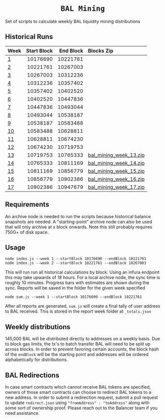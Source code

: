 <h1 align=center><code>BAL Mining</code></h1>

Set of scripts to calculate weekly BAL liquidity mining distributions

## Historical Runs

| Week                           | Start Block | End Block | Blocks Zip                                                                                                 |
| :----------------------------- | ----------: | --------: | :--------------------------------------------------------------------------------------------------------- |
| [1](/reports/1/_totals.json)   |    10176690 |  10221761 |                                                                                                            |
| [2](/reports/2/_totals.json)   |    10221761 |  10267003 |                                                                                                            |
| [3](/reports/3/_totals.json)   |    10267003 |  10312236 |                                                                                                            |
| [4](/reports/4/_totals.json)   |    10312236 |  10357402 |                                                                                                            |
| [5](/reports/5/_totals.json)   |    10357402 |  10402520 |                                                                                                            |
| [6](/reports/6/_totals.json)   |    10402520 |  10447836 |                                                                                                            |
| [7](/reports/7/_totals.json)   |    10447836 |  10493044 |                                                                                                            |
| [8](/reports/8/_totals.json)   |    10493044 |  10538187 |                                                                                                            |
| [9](/reports/9/_totals.json)   |    10538187 |  10583488 |                                                                                                            |
| [10](/reports/10/_totals.json) |    10583488 |  10628811 |                                                                                                            |
| [11](/reports/11/_totals.json) |    10628811 |  10674230 |                                                                                                            |
| [12](/reports/12/_totals.json) |    10674230 |  10719753 |                                                                                                            |
| [13](/reports/13/_totals.json) |    10719753 |  10765333 | [bal_mining_week_13.zip](https://gateway.pinata.cloud/ipfs/QmPesaMi42qo18ecpQMyVuE6uKLYr8hLE7h9fqd6oyzjTc) |
| [14](/reports/14/_totals.json) |    10765333 |  10811169 | [bal_mining_week_14.zip](https://gateway.pinata.cloud/ipfs/QmaqhW8YWgdTwAVagiah4j6BnmHW91Zc81gww4adDgjWcU) |
| [15](/reports/15/_totals.json) |    10811169 |  10856779 | [bal_mining_week_15.zip]()                                                                                 |
| [16](/reports/16/_totals.json) |    10856779 |  10902386 | [bal_mining_week_16.zip]()                                                                                 |
| [17](/reports/17/_totals.json) |    10902386 |  10947679 | [bal_mining_week_17.zip]()                                                                                 |

## Requirements

An archive node is needed to run the scripts because historical balance snapshots are needed. A "starting-point" archive node can also be used that will only archive at x block onwards. Note this still probably requires 750G+ of disk space.

## Usage

```
node index.js --week 1 --startBlock 10176690 --endBlock 10221761
node index.js --week 2 --startBlock 10221761 --endBlock 10267003
```

This will run run all historical calculations by block. Using an infura endpoint this may take upwards of 18 hours. For a local archive node, the sync time is roughly 10 minutes. Progress bars with estimates are shown during the sync. Reports will be saved in the folder for the given week specified

```
node sum.js --week 1 --startBlock 10176690 --endBlock 10221761
```

After all reports are generated, `sum.js` will create a final tally of user address to BAL received. This is stored in the report week folder at `_totals.json`

## Weekly distributions

145,000 BAL will be distributed directly to addresses on a weekly basis. Due to block gas limits, the tx's to batch transfer BAL will need to be split up across blocks. In order to prevent favoring certain accounts, the block hash of the `endBlock` will be the starting point and addresses will be ordered alphabetically for distributions.

## BAL Redirections

In case smart contracts which cannot receive BAL tokens are specified, owners of those smart contracts can choose to redirect BAL tokens to a new address. In order to submit a redirection request, submit a pull request to update `redirect.json` using `"fromAddress" : "toAddress"` along with some sort of ownership proof. Please reach out to the Balancer team if you need assistance.
